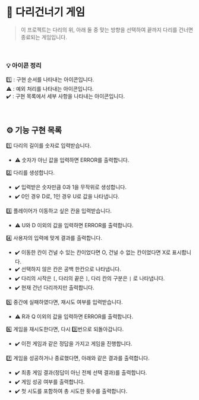 # 💸 다리건너기 게임

> 이 프로젝트는 다리의 위, 아래 둘 중 맞는 방향을 선택하여 끝까지 다리를 건너면 종료되는 게임입니다.

<br>

### 💡 아이콘 정리

1️⃣ : 구현 순서를 나타내는 아이콘입니다.  
⚠️ : 예외 처리를 나타내는 아이콘입니다.  
✔️ : 구현 목록에서 세부 사항을 나타내는 아이콘입니다.

<br>

## ⚙️ 기능 구현 목록

1️⃣ 다리의 길이를 숫자로 입력받습니다.

- ⚠️ 숫자가 아닌 값을 입력하면 ERROR를 출력합니다.

2️⃣ 다리를 생성합니다.

- ✔️ 입력받은 숫자만큼 0과 1을 무작위로 생성합니다.
- ✔️ 0인 경우 D로, 1인 경우 U로 값을 나타냅니다.

3️⃣ 플레이어가 이동하고 싶은 칸을 입력받습니다.

- ⚠️ U와 D 이외의 값을 입력하면 ERROR를 출력합니다.

4️⃣ 사용자의 입력에 맞게 결과를 출력합니다.

- ✔️ 이동한 칸이 건널 수 있는 칸이었다면 O, 건널 수 없는 칸이었다면 X로 표시합니다.
- ✔️ 선택하지 않은 칸은 공백 한칸으로 나타냅니다.
- ✔️ 다리의 시작은 `[`, 다리의 끝은 `]`, 다리 칸의 구분은 `|` 로 나타냅니다.
- ✔️ 현재 건넌 다리까지만 출력합니다.

5️⃣ 중간에 실패하였다면, 재시도 여부를 입력받습니다.

- ⚠️ R과 Q 이외의 값을 입력하면 ERROR를 출력합니다.

6️⃣ 게임을 재시도한다면, 다시 3️⃣번으로 되돌아갑니다.

- ✔️ 이전 게임과 같은 정답을 가지고 게임을 진행합니다.

7️⃣ 게임을 성공하거나 종료했다면, 아래와 같은 결과를 출력합니다.

- ✔️ 최종 게임 결과(정답이 아닌 전체 선택 결과)를 출력합니다.
- ✔️ 게임 성공 여부를 출력합니다.
- ✔️ 첫 시도를 포함하여 총 시도한 횟수를 출력합니다.
